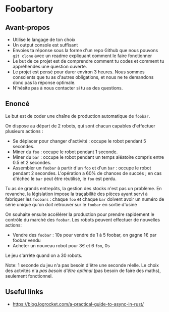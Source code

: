 # Foobartory

## Avant-propos

-   Utilise le langage de ton choix
-   Un output console est suffisant
-   Envoies ta réponse sous la forme d'un repo Github que nous pouvons `git clone` avec un readme expliquant comment le faire fonctionner
-   Le but de ce projet est de comprendre comment tu codes et comment tu appréhendes une question ouverte.
-   Le projet est pensé pour durer environ 3 heures. Nous sommes conscients que tu as d'autres obligations, et nous ne te demandons donc pas la réponse optimale.
-   N'hésite pas à nous contacter si tu as des questions.

## Enoncé

Le but est de coder une chaîne de production automatique de `foobar`.

On dispose au départ de 2 robots, qui sont chacun capables d'effectuer plusieurs actions :

-   Se déplacer pour changer d'activité : occupe le robot pendant 5 secondes.
-   Miner du `foo` : occupe le robot pendant 1 seconde.
-   Miner du `bar` : occupe le robot pendant un temps aléatoire compris entre 0.5 et 2 secondes.
-   Assembler un `foobar` à partir d'un `foo` et d'un `bar` : occupe le robot pendant 2 secondes. L'opération a 60% de chances de succès ; en cas d'échec le `bar` peut être réutilisé, le `foo` est perdu.

Tu as de grands entrepôts, la gestion des stocks n'est pas un problème.
En revanche, la législation impose la traçabilité des pièces ayant servi à fabriquer les `foobars` : chaque `foo` et chaque `bar` doivent avoir un numéro de série unique qu'on doit retrouver sur le `foobar` en sortie d'usine

On souhaite ensuite accélérer la production pour prendre rapidement le contrôle du marché des `foobar`. Les robots peuvent effectuer de nouvelles actions:

-   Vendre des `foobar` : 10s pour vendre de 1 à 5 foobar, on gagne 1€ par foobar vendu
-   Acheter un nouveau robot pour 3€ et 6 `foo`, 0s

Le jeu s'arrête quand on a 30 robots.

Note:
1 seconde du jeu n'a pas besoin d'être une seconde réelle.
Le choix des actvités n'a _pas besoin d'être optimal_ (pas besoin de faire des maths), seulement fonctionnel.

## Useful links

- https://blog.logrocket.com/a-practical-guide-to-async-in-rust/
